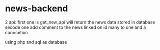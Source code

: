 # news-backend


2 api: 
first one is get_new_api will return the news data stored in database
secode one add comment to the news linked on id many to one 
and a conncetion

using php 
and sql as database
